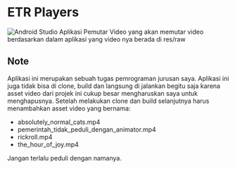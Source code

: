 # ETR Players
![Android Studio](https://img.shields.io/badge/android%20studio-346ac1?style=for-the-badge&logo=android%20studio&logoColor=white)
Aplikasi Pemutar Video yang akan memutar video berdasarkan dalam aplikasi yang video nya berada di res/raw

## Note
Aplikasi ini merupakan sebuah tugas pemrograman jurusan saya.
Aplikasi ini juga tidak bisa di clone, build dan langsung di jalankan begitu saja karena asset video dari projek ini cukup besar mengharuskan saya untuk menghapusnya.
Setelah melakukan clone dan build selanjutnya harus menambahkan asset video yang bernama:

- absolutely_normal_cats.mp4
- pemerintah_tidak_peduli_dengan_animator.mp4
- rickroll.mp4
- the_hour_of_joy.mp4

Jangan terlalu peduli dengan namanya.
